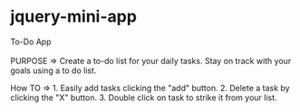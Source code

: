 # jquery-mini-app
To-Do App<br>
<br>
PURPOSE  => Create a to-do list for your daily tasks. Stay on track with your goals using a to do list. 

How TO => 1. Easily add tasks clicking the "add" button.
          2. Delete a task by clicking the "X" button.
          3. Double click on task to strike it from your list.
          
          

